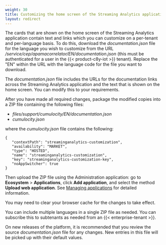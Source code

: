 ```yaml
---
weight: 30
title: Customizing the home screen of the Streaming Analytics application
layout: redirect
---
```


The cards that are shown on the home screen of the Streaming Analytics application contain text and links
which you can customize on a per-tenant and per-language basis. To do this, download the *documentation.json* file
for the language you wish to customize from the URL */service/cep/apamacorrelator/EN/documentation.json*
(this must be authenticated for a user in the {{< product-c8y-iot >}} tenant). Replace the "EN" within the URL with the
language code for the file you want to download.

The *documentation.json* file includes the URLs for the documentation links across the Streaming Analytics application
and the text that is shown on the home screen. You can modify this to your requirements.

After you have made all required changes, package the modified copies into a ZIP file containing the following files:

- *files/support/cumulocity/EN/documentation.json*
- *cumulocity.json*

where the *cumulocity.json* file contains the following:

```
{
   "contextPath": "streaminganalytics-customization",
   "availability": "MARKET",
   "type": "HOSTED",
   "name": "streaminganalytics-customization",
   "key": "streaminganalytics-customization-key",
   "noAppSwitcher": true
}
```

Then upload the ZIP file using the Administration application: go to **Ecosystem** > **Applications**, click **Add application**, and select the method **Upload web application**.
See [Managing applications](/standard-tenant/ecosystem/#managing-applications) for detailed information.

You may need to clear your browser cache for the changes to take effect.

You can include multiple languages in a single ZIP file as needed. You can subscribe this to subtenants as needed from an {{< enterprise-tenant >}}.

On new releases of the platform, it is recommended that you review the source *documentation.json* file for any changes.
New entries in this file will be picked up with their default values.
